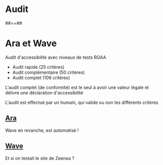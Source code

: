 <!-- .slide: class="transition-bg-sfeir-2" -->

# **Audit**

##==##

# Ara et Wave

Audit d'accessibilité avec niveaux de tests RGAA

- Audit rapide (25 critères)
- Audit complémentaire (50 critères)
- Audit complet (106 critères)

L'audit complet (de conformité) est le seul à avoir une valeur légale et délivre une déclaration d'accessibilité

L'audit est effectué par un humain, qui valide ou non les différents critères

## [Ara](https://ara.numerique.gouv.fr/)

Wave en revanche, est automatisé !

## [Wave](https://wave.webaim.org/)

Et si on testait le site de Zeenea ?